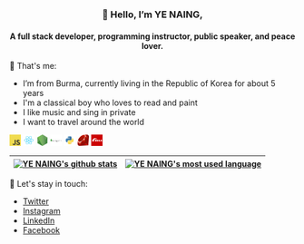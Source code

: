 <h3 align='center'> 👋 Hello, I’m YE NAING, </h3>

<h4 align='center'> A full stack developer, programming instructor, public speaker, and peace lover.</h4>


💬 That's me:
- I’m from Burma, currently living in the Republic of Korea for about 5 years
- I'm a classical boy who loves to read and paint
- I like music and sing in private
- I want to travel around the world

<code><img height="20" src="https://raw.githubusercontent.com/github/explore/80688e429a7d4ef2fca1e82350fe8e3517d3494d/topics/javascript/javascript.png"></code>
<code><img height="20" src="https://raw.githubusercontent.com/github/explore/80688e429a7d4ef2fca1e82350fe8e3517d3494d/topics/react/react.png"></code>
<code><img height="20" src="https://raw.githubusercontent.com/github/explore/80688e429a7d4ef2fca1e82350fe8e3517d3494d/topics/nodejs/nodejs.png"></code> 
<code><img height="20" src="https://raw.githubusercontent.com/github/explore/80688e429a7d4ef2fca1e82350fe8e3517d3494d/topics/mongodb/mongodb.png"></code> 
<code><img height="20" src="https://raw.githubusercontent.com/github/explore/80688e429a7d4ef2fca1e82350fe8e3517d3494d/topics/python/python.png"></code>
<code><img height="20" src="https://raw.githubusercontent.com/github/explore/80688e429a7d4ef2fca1e82350fe8e3517d3494d/topics/ruby/ruby.png"></code>
<code><img height="20" src="https://raw.githubusercontent.com/github/explore/80688e429a7d4ef2fca1e82350fe8e3517d3494d/topics/rails/rails.png"></code>

| <a href="https://yenaing-dev.github.io/yenaing/" target="_blank"><img align="center" src="https://github-readme-stats.vercel.app/api?username=yenaing-dev&show_icons=true&theme=buefy&count_private=true&hide=prs&include_all_commits=true&langs_count=10&hide_border=true" alt="YE NAING's github stats" /></a> | <a href="https://yenaing-dev.github.io/yenaing/" target="_blank"><img align="center" src="https://github-readme-stats.vercel.app/api/top-langs/?username=yenaing-dev&layout=compact&theme=buefy&hide_border=true&langs_count=15" alt="YE NAING's most used language" /></a> |
| ------------- | ------------- |


🙆 Let's stay in touch: 
- [Twitter](https://twitter.com/yenaingmm)
- [Instagram](https://www.instagram.com/diaryofyenaingofficial)
- [LinkedIn](https://www.linkedin.com/in/yenaing)
- [Facebook](https://www.facebook.com/diaryofyenaingofficial)
 


<!--
**yenaing-dev/yenaing-dev** is a ✨ _special_ ✨ repository because its `README.md` (this file) appears on your GitHub profile.

Here are some ideas to get you started:

- 🔭 I’m currently working on ...
- 🌱 I’m currently learning ...
- 👯 I’m looking to collaborate on ...
- 🤔 I’m looking for help with ...
- 💬 Ask me about ...
- 📫 How to reach me: ...
- 😄 Pronouns: ...
- ⚡ Fun fact: ...
-->
